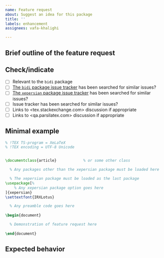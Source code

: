 ```yaml
---
name: Feature request
about: Suggest an idea for this package
title: ''
labels: enhancement
assignees: vafa-khalighi

---
```


<!---
!! Please fill out all sections !!
-->

## Brief outline of the feature request


## Check/indicate
- [ ] Relevant to the `bidi` package
- [ ] [The `bidi` package issue tracker](https://github.com/tex-persian/bidi/issues) has been searched for similar issues?
- [ ] [The `xepersian` package issue tracker](https://github.com/tex-persian/xepersian/issues) has been searched for similar issues?
- [ ] Issue tracker has been searched for similar issues?
- [ ] Links to <tex.stackexchange.com> discussion if appropriate
- [ ] Links to <qa.parsilatex.com> discussion if appropriate

## Minimal example

```tex
% !TEX TS-program = XeLaTeX
% !TEX encoding = UTF-8 Unicode


\documentclass{article}            % or some other class

  % Any packages other than the xepersian package must be loaded here

  % The xepersian package must be loaded as the last package
\usepackage[%
    % Any xepersian package option goes here
]{xepersian}
\settextfont{IRXLotus}

  % Any preamble code goes here
  
\begin{document}

  % Demonstration of feature request here
  
\end{document}
```

## Expected behavior
